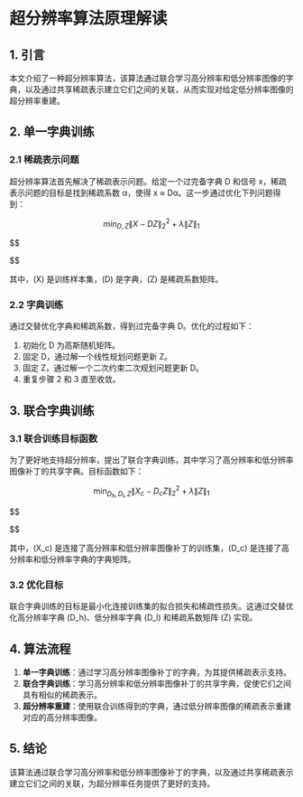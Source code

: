 # 超分辨率算法原理解读

## 1. 引言

本文介绍了一种超分辨率算法，该算法通过联合学习高分辨率和低分辨率图像的字典，以及通过共享稀疏表示建立它们之间的关联，从而实现对给定低分辨率图像的超分辨率重建。

## 2. 单一字典训练

### 2.1 稀疏表示问题

超分辨率算法首先解决了稀疏表示问题。给定一个过完备字典 D 和信号 x，稀疏表示问题的目标是找到稀疏系数 α，使得 x ≈ Dα。这一步通过优化下列问题得到：

$$
min_{D, Z} \|X - DZ\|_2^2 + \lambda \|Z\|_1 
$$

$$


$$

其中，\(X\) 是训练样本集，\(D\) 是字典，\(Z\) 是稀疏系数矩阵。

### 2.2 字典训练

通过交替优化字典和稀疏系数，得到过完备字典 D。优化的过程如下：

1. 初始化 D 为高斯随机矩阵。
2. 固定 D，通过解一个线性规划问题更新 Z。
3. 固定 Z，通过解一个二次约束二次规划问题更新 D。
4. 重复步骤 2 和 3 直至收敛。

## 3. 联合字典训练

### 3.1 联合训练目标函数

为了更好地支持超分辨率，提出了联合字典训练，其中学习了高分辨率和低分辨率图像补丁的共享字典。目标函数如下：

$$
\min_{D_h, D_l, Z} \|X_c - D_cZ\|_2^2 + \lambda \|Z\|_1 
$$

$$


$$

其中，\(X_c\) 是连接了高分辨率和低分辨率图像补丁的训练集，\(D_c\) 是连接了高分辨率和低分辨率字典的字典矩阵。

### 3.2 优化目标

联合字典训练的目标是最小化连接训练集的拟合损失和稀疏性损失。这通过交替优化高分辨率字典 \(D_h\)、低分辨率字典 \(D_l\) 和稀疏系数矩阵 \(Z\) 实现。

## 4. 算法流程

1. **单一字典训练**：通过学习高分辨率图像补丁的字典，为其提供稀疏表示支持。
2. **联合字典训练**：学习高分辨率和低分辨率图像补丁的共享字典，促使它们之间具有相似的稀疏表示。
3. **超分辨率重建**：使用联合训练得到的字典，通过低分辨率图像的稀疏表示重建对应的高分辨率图像。

## 5. 结论

该算法通过联合学习高分辨率和低分辨率图像补丁的字典，以及通过共享稀疏表示建立它们之间的关联，为超分辨率任务提供了更好的支持。
